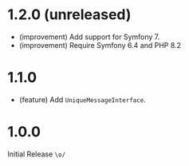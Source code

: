 1.2.0 (unreleased)
=====

* (improvement) Add support for Symfony 7.
* (improvement) Require Symfony 6.4 and PHP 8.2


1.1.0
=====

* (feature) Add `UniqueMessageInterface`.


1.0.0
=====

Initial Release `\o/`
